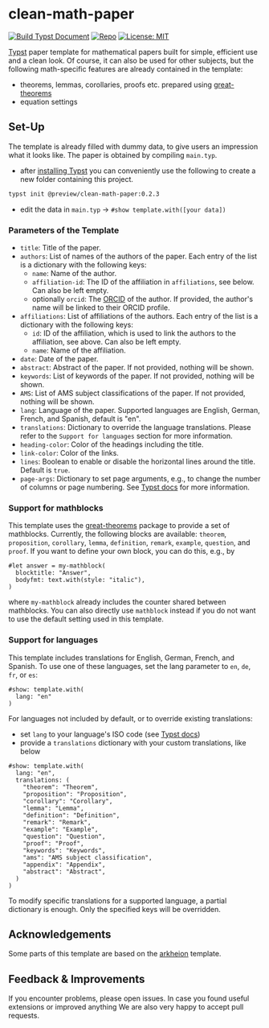 # clean-math-paper

[![Build Typst Document](https://github.com/JoshuaLampert/clean-math-paper/actions/workflows/build.yml/badge.svg)](https://github.com/JoshuaLampert/clean-math-paper/actions/workflows/build.yml)
[![Repo](https://img.shields.io/badge/GitHub-repo-blue)](https://github.com/JoshuaLampert/clean-math-paper)
[![License: MIT](https://img.shields.io/badge/License-MIT-success.svg)](https://opensource.org/licenses/MIT)

[Typst](https://typst.app/home/) paper template for mathematical papers built for simple, efficient use and a clean look.
Of course, it can also be used for other subjects, but the following math-specific features are already contained in the template:

- theorems, lemmas, corollaries, proofs etc. prepared using [great-theorems](https://typst.app/universe/package/great-theorems)
- equation settings

## Set-Up

The template is already filled with dummy data, to give users an impression what it looks like. The paper is obtained by compiling `main.typ`.

- after [installing Typst](https://github.com/typst/typst?tab=readme-ov-file#installation) you can conveniently use the following to create a new folder containing this project.

```bash
typst init @preview/clean-math-paper:0.2.3
```

- edit the data in `main.typ` → `#show template.with([your data])`

### Parameters of the Template

- `title`: Title of the paper.
- `authors`: List of names of the authors of the paper. Each entry of the list is a dictionary with the following keys:
  - `name`: Name of the author.
  - `affiliation-id`: The ID of the affiliation in `affiliations`, see below. Can also be left empty.
  - optionally `orcid`: The [ORCID](https://orcid.org/) of the author. If provided, the author's name will be linked to their ORCID profile.
- `affiliations`: List of affiliations of the authors. Each entry of the list is a dictionary with the following keys:
  - `id`: ID of the affiliation, which is used to link the authors to the affiliation, see above. Can also be left empty.
  - `name`: Name of the affiliation.
- `date`: Date of the paper.
- `abstract`: Abstract of the paper. If not provided, nothing will be shown.
- `keywords`: List of keywords of the paper. If not provided, nothing will be shown.
- `AMS`: List of AMS subject classifications of the paper. If not provided, nothing will be shown.
- `lang`: Language of the paper. Supported languages are English, German, French, and Spanish, default is "en".
- `translations`: Dictionary to override the language translations. Please refer to the `Support for languages` section for more information.
- `heading-color`: Color of the headings including the title.
- `link-color`: Color of the links.
- `lines`: Boolean to enable or disable the horizontal lines around the title. Default is `true`.
- `page-args`: Dictionary to set page arguments, e.g., to change the number of columns or page numbering. See [Typst docs](https://typst.app/docs/reference/layout/page/) for more information.

### Support for mathblocks

This template uses the [great-theorems](https://typst.app/universe/package/great-theorems) package to provide a set of mathblocks. Currently, the following blocks are available: `theorem`, `proposition`, `corollary`, `lemma`, `definition`, `remark`, `example`, `question`, and `proof`. If you want to define your own block, you can do this, e.g., by

```typst
#let answer = my-mathblock(
  blocktitle: "Answer",
  bodyfmt: text.with(style: "italic"),
)
```

where `my-mathblock` already includes the counter shared between mathblocks. You can also directly use `mathblock` instead if you do not want to use the default setting used in this template.

### Support for languages

This template includes translations for English, German, French, and Spanish. To use one of these languages, set the lang parameter to `en`, `de`, `fr`, or `es`:

```typst
#show: template.with(
  lang: "en"
)
```

For languages not included by default, or to override existing translations:

- set `lang` to your language's ISO code (see [Typst docs](https://typst.app/docs/reference/text/text/#parameters-lang))
- provide a `translations` dictionary with your custom translations, like below

```typst
#show: template.with(
  lang: "en",
  translations: (
    "theorem": "Theorem",
    "proposition": "Proposition",
    "corollary": "Corollary",
    "lemma": "Lemma",
    "definition": "Definition",
    "remark": "Remark",
    "example": "Example",
    "question": "Question",
    "proof": "Proof",
    "keywords": "Keywords",
    "ams": "AMS subject classification",
    "appendix": "Appendix",
    "abstract": "Abstract",
  )
)
```

To modify specific translations for a supported language, a partial dictionary is enough. Only the specified keys will be overridden.

## Acknowledgements

Some parts of this template are based on the [arkheion](https://github.com/mgoulao/arkheion) template.

## Feedback & Improvements

If you encounter problems, please open issues. In case you found useful extensions or improved anything We are also very happy to accept pull requests.
